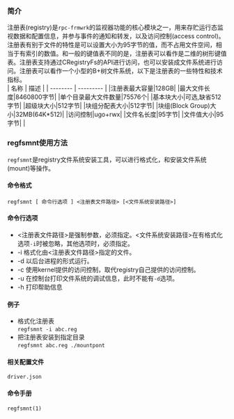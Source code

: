 ### 简介
注册表(registry)是`rpc-frmwrk`的监视器功能的核心模块之一，用来存贮运行态监视数据和配置信息，并参与事件的通知和转发，以及访问控制(access control)。注册表有别于文件的特性是可以设置大小为95字节的值，而不占用文件空间，相当于有索引的数值。和一般的键值表不同的是，注册表可以看作是二维的树形键值表。注册表支持通过CRegistryFs的API进行访问，也可以安装成文件系统进行访问。注册表可以看作一个小型的B+树文件系统，以下是注册表的一些特性和技术指标。  
| 名称 | 描述 | 
| -------- | --------- | 
|注册表最大容量|128GB|
|最大文件长度|8460800字节|
|单个目录最大文件数量|75576个|
|基本块大小|可选,缺省512字节|
|超级块大小|512字节|
|块组分配表大小|512字节|
|块组(Block Group)大小|32MB(64K*512)|
|访问控制|ugo+rwx|
|文件名长度|95字节|
|文件值大小|95字节|
|

### regfsmnt使用方法
`regfsmnt`是registry文件系统安装工具，可以进行格式化，和安装文件系统(mount)等操作。

#### 命令格式
`regfsmnt [ 命令行选项 ] <注册表文件路径> [<文件系统安装路径>]`

#### 命令行选项
* <注册表文件路径>是强制参数，必须指定。<文件系统安装路径>在有格式化选项`-i`时被忽略，其他选项时，必须指定。
* -i 格式化由<注册表文件路径>指定的文件。
* -d 以后台进程的形式运行。
* -c 使用kernel提供的访问控制，取代registry自己提供的访问控制。
* -u 在控制台打印文件系统的调试信息，此时不能有`-d`选项。
* -h 打印帮助信息

#### 例子
* 格式化注册表   
  `regfsmnt -i abc.reg`
* 把注册表安装到指定目录   
  `regfsmnt abc.reg ./mountpont`

#### 相关配置文件
```
driver.json
```

#### 命令手册
```
regfsmnt(1)
```